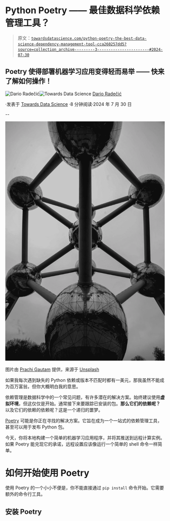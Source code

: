 # Python Poetry —— 最佳数据科学依赖管理工具？

> 原文：[`towardsdatascience.com/python-poetry-the-best-data-science-dependency-management-tool-cca260257dd5?source=collection_archive---------3-----------------------#2024-07-30`](https://towardsdatascience.com/python-poetry-the-best-data-science-dependency-management-tool-cca260257dd5?source=collection_archive---------3-----------------------#2024-07-30)

## Poetry 使得部署机器学习应用变得轻而易举 —— 快来了解如何操作！

[](https://medium.com/@radecicdario?source=post_page---byline--cca260257dd5--------------------------------)![Dario Radečić](https://medium.com/@radecicdario?source=post_page---byline--cca260257dd5--------------------------------)[](https://towardsdatascience.com/?source=post_page---byline--cca260257dd5--------------------------------)![Towards Data Science](https://towardsdatascience.com/?source=post_page---byline--cca260257dd5--------------------------------) [Dario Radečić](https://medium.com/@radecicdario?source=post_page---byline--cca260257dd5--------------------------------)

·发表于 [Towards Data Science](https://towardsdatascience.com/?source=post_page---byline--cca260257dd5--------------------------------) ·8 分钟阅读·2024 年 7 月 30 日

--

![](img/fd16f9d0c8e9893fa0e0b3e104f9469d.png)

图片由 [Prachi Gautam](https://unsplash.com/@prachi30gautam?utm_source=medium&utm_medium=referral) 提供，来源于 [Unsplash](https://unsplash.com/?utm_source=medium&utm_medium=referral)

如果我每次遇到缺失的 Python 依赖或版本不匹配时都有一美元，那我虽然不能成为百万富翁，但你大概明白我的意思。

依赖管理是数据科学中的一个常见问题，有许多潜在的解决方案。始终建议使用**虚拟环境**，但这仅仅是开始。通常接下来要跟踪已安装的包。**那么它们的依赖呢？** 以及它们的依赖的依赖呢？这是一个递归的噩梦。

[Poetry](https://python-poetry.org) 可能是你正在寻找的解决方案。它旨在成为一个一站式的依赖管理工具，甚至可以用于发布 Python 包。

今天，你将本地构建一个简单的机器学习应用程序，并将其推送到远程计算实例。如果 Poetry 能兑现它的承诺，远程设置应该像运行一个简单的 shell 命令一样简单。

# 如何开始使用 Poetry

使用 Poetry 的一个小小不便是，你不能直接通过 `pip install` 命令开始。它需要额外的命令行工具。

## 安装 Poetry
